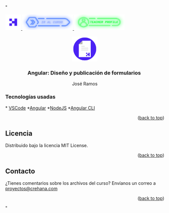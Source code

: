 "<div id="top"> <a href="https://www.crehana.com"><img src="images/logo.png" alt="Logo" width="50" height="50">    </a>    <a href="https://www.crehana.com/clases/v2/12972/detalle/">        <img src="images/curso.png" alt="Logo" width="160" height="50">    </a>    <a href="https://www.linkedin.com/in/jos%C3%A9-xavier-ramos-gonz%C3%A1lez-5308017a/">        <img src="images/teacher.png" alt="Logo" width="160" height="50">    </a>    </div>    <!-- PROJECT LOGO -->    <br />    <div align="center">    <a href="https://github.com/crehana-studentxp/react_fundamentos-dulcinea_pena">        <img src="images/project.png" alt="Logo" width="80" height="80">    </a>    <h3 align="center">Angular: Diseño y publicación de formularios </h3>    <p align="center">José Ramos    </div>    <h3> Tecnologías usadas </h3> * [VSCode](https://code.visualstudio.com/) *[Angular](https://angular.io/) *[NodeJS](https://nodejs.org/es/) *[Angular CLI](https://angular.io/cli)   <p align="right">(<a href="#top">back to top</a>)</p>    <!-- LICENSE -->    <h2> Licencia </h2>   Distribuido bajo la licencia MIT License.     <p align="right">(<a href="#top">back to top</a>)</p>    <!-- CONTACT -->    <h2> Contacto </h2>   ¿Tienes comentarios sobre los archivos del curso? Envíanos un correo a proyectos@crehana.com    <p align="right">(<a href="#top">back to top</a>)</p>
"
